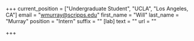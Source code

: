+++
current_position = ["Undergraduate Student", "UCLA", "Los Angeles, CA"]
email = "wmurray@scripps.edu"
first_name = "Will"
last_name = "Murray"
position = "Intern"
suffix = ""
[lab]
text = ""
url = ""

+++
